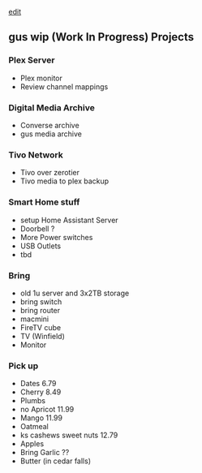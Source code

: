 [edit](https://github.com/christrees/gus.conversehouse.com/edit/main/wip/README.md)

## gus wip (Work In Progress) Projects

### Plex Server
- Plex monitor
- Review channel mappings

### Digital Media Archive
- Converse archive
- gus media archive

### Tivo Network
- Tivo over zerotier
- Tivo media to plex backup

### Smart Home stuff
- setup Home Assistant Server
- Doorbell ?
- More Power switches
- USB Outlets
- tbd
  
### Bring
- old 1u server and 3x2TB storage
- bring switch
- bring router
- macmini
- FireTV cube
- TV (Winfield)
- Monitor
  
### Pick up
- Dates 6.79
- Cherry 8.49
- Plumbs
- no Apricot 11.99
- Mango 11.99
- Oatmeal
- ks cashews sweet nuts 12.79
- Apples
- Bring Garlic ??
- Butter (in cedar falls)
